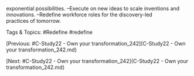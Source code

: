 exponential possibilities.
 –Execute on new ideas to scale inventions and 
innovations.
 –Redefine workforce roles for the discovery-led  
practices of tomorrow. 

   Tags & Topics:
   #Redefine
   #redefine

[Previous: #C-Study22 - Own your transformation_242](C-Study22 - Own your transformation_242.md)

[Next: #C-Study22 - Own your transformation_242](C-Study22 - Own your transformation_242.md)